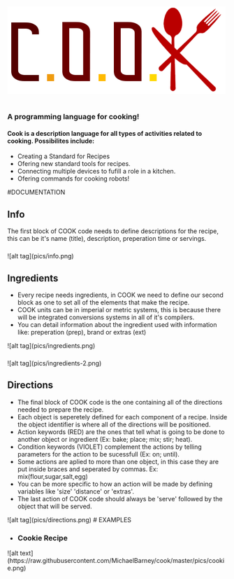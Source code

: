 ![alt tag](pics/cook-color.png)
<h1> </h1>
<h3>A programming language for cooking!</h3>

<h4>Cook is a description language for all types of activities related to cooking. Possibilites include:</h4>

<ul>
    <li>Creating a Standard for Recipes</li>
    <li>Ofering new standard tools for recipes.</li>
    <li>Connecting multiple devices to fufill a role in a kitchen.</li>
    <li>Ofering commands for cooking robots!</li>
</ul>

#DOCUMENTATION
<h2>Info</h2>
The first block of COOK code needs to define descriptions for the recipe, this can be it's name (title), description, preperation time or servings.
<h3></h3>
![alt tag](pics/info.png)
    
<h2>Ingredients</h2>
<ul>
    <li>Every recipe needs ingredients, in COOK we need to define our second block as one to set all of the elements that make the recipe.</li>
    <li>COOK units can be in imperial or metric systems, this is because there will be integrated conversions systems in all of it's compilers.</li>
    <li>You can detail information about the ingredient used with information like: preperation (prep), brand or extras (ext)</li>
</ul>
![alt tag](pics/ingredients.png)
<h3></h3>
![alt tag](pics/ingredients-2.png)

<h2>Directions</h2>
<ul>
    <li>The final block of COOK code is the one containing all of the directions needed to prepare the recipe. </li>
    <li>Each object is seperetely defined for each component of a recipe. Inside the object identifier is where all of the directions will be positioned.</li>
    <li>Action keywords (RED) are the ones that tell what is going to be done to another object or ingredient (Ex: bake; place; mix; stir; heat).</li>
    <li>Condition keywords (VIOLET) complement the actions by telling parameters for the action to be sucessfull (Ex: on; until).</li>
    <li>Some actions are aplied to more than one object, in this case they are put inside braces and seperated by commas. Ex: mix(flour,sugar,salt,egg)</li>
    <li>You can be more specific to how an action will be made by defining variables like 'size' 'distance' or 'extras'.</li>
    <li>The last action of COOK code should always be 'serve' followed by the object that will be served.</li>
</ul>
![alt tag](pics/directions.png)
# EXAMPLES
<ul>
    <h3><li>Cookie Recipe</li></h3>
</ul>
![alt text](https://raw.githubusercontent.com/MichaelBarney/cook/master/pics/cookie.png)

